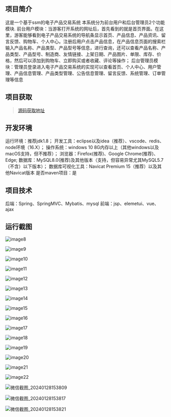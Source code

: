 

## 项目简介
这是一个基于ssm的电子产品交易系统
本系统分为前台用户和后台管理员2个功能模块.
前台用户模块：当游客打开系统的网址后，首先看到的就是首页界面。在这里，游客能够看到电子产品交易系统的导航条显示首页、产品信息、产品资讯、留言反馈、购物车、个人中心。注册后用户点击产品信息，在产品信息页面的搜索栏输入产品名称、产品类型、产品型号等信息，进行查询，还可以查看产品名称、产品类型、产品型号、制造商、友情链接、上架日期、产品图片、单限、库存、价格，然后可以添加到购物车、立即购买或者收藏、评论等操作；
后台管理员模块：管理员登录进入电子产品交易系统的实现可以查看首页、个人中心、用户管理、产品信息管理、产品类型管理、公告信息管理、留言反馈、系统管理、订单管理等信息


## 项目获取
> [源码获取地址](http://www.manoncode.cn/details?id=161)

 
## 开发环境

运行环境：推荐jdk1.8；
开发工具：eclipse以及idea（推荐）、vscode、redis、node环境（16.X）；
操作系统：windows 10 8G内存以上（其他windows以及macOS支持，但不推荐）；
浏览器：Firefox(推荐)、Google Chrome(推荐)、Edge;
数据库：MySQL8.0(推荐)及其他版本（支持，但容易异常尤其MySQL5.7（不含）以下版本）；
数据库可视化工具：Navicat Premium 15（推荐）以及其他Navicat版本
是否maven项目：是

## 项目技术
 
后端：Spring、SpringMVC、Mybatis、mysql
前端：jsp、elemetui、vue、ajax


## 运行截图


 ![image8](https://img-blog.csdnimg.cn/img_convert/1906307428c35fa20db48412eda4f155.png)

 ![image9](https://img-blog.csdnimg.cn/img_convert/e660b324a6f3317c772a4c9ab897ca07.png)

 ![image10](https://img-blog.csdnimg.cn/img_convert/1a9fbd11d51da365fee27b3f57b1021a.png)

 ![image11](https://img-blog.csdnimg.cn/img_convert/065e9e6d7d135b6a164572cf6f6c5bb7.png)

 ![image12](https://img-blog.csdnimg.cn/img_convert/4b6275bf1c96fb625ac84b3f2a665ac8.png)

 ![image13](https://img-blog.csdnimg.cn/img_convert/ed954e9c587ee4c65da3f95dfba2417c.png)

 ![image14](https://img-blog.csdnimg.cn/img_convert/9f242a41688da8cc9e8a4bd4defc3dd5.png)

 ![image15](https://img-blog.csdnimg.cn/img_convert/de162780f1d0d5485ca7aec6e2b71f0f.png)

 ![image16](https://img-blog.csdnimg.cn/img_convert/875799cf99e8eabf9d9aab70b8619a44.png)

 ![image17](https://img-blog.csdnimg.cn/img_convert/d5fa8ddf56f0f92c6f024db0bfbd014b.png)

 ![image18](https://img-blog.csdnimg.cn/img_convert/9b4695bde0f53f0201f43896cf77e2f4.png)

 ![image19](https://img-blog.csdnimg.cn/img_convert/3c48db4abad4f14f2061476700c2d919.png)

 ![image20](https://img-blog.csdnimg.cn/img_convert/66c78bdc49dad0539a557ed863390118.png)

 ![image21](https://img-blog.csdnimg.cn/img_convert/df759485c60e065e375ead697631a99c.png)

 ![image22](https://img-blog.csdnimg.cn/img_convert/e59a2c07e53daf8f630c3eb06bc9a0c1.png)

 ![微信截图_20240128153809](https://img-blog.csdnimg.cn/img_convert/471637fa35a66db895628bd6d8c7b602.png)

 ![微信截图_20240128153817](https://img-blog.csdnimg.cn/img_convert/43b8bf195358bfa836370f35c58e8be6.png)

 ![微信截图_20240128153821](https://img-blog.csdnimg.cn/img_convert/8b18c941e36aeab657baea7c4de9f1e3.png)
